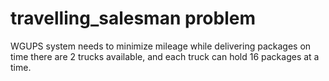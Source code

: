 # travelling_salesman problem

WGUPS system needs to minimize mileage while delivering packages on time
there are 2 trucks available, and each truck can hold 16 packages at a time.  
